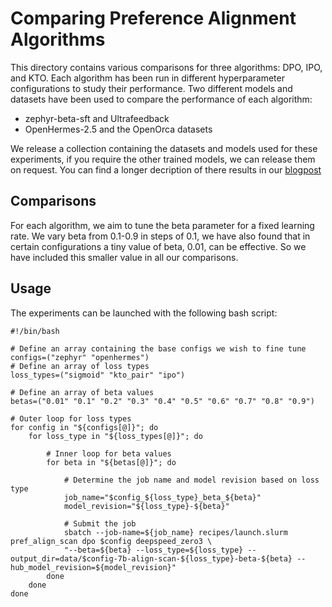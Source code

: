 # Comparing Preference Alignment Algorithms
This directory contains various comparisons for three algorithms: DPO, IPO, and KTO. Each algorithm has been run in different hyperparameter configurations to study their performance. Two different models and datasets have been used to compare the performance of each algorithm:

- zephyr-beta-sft and Ultrafeedback
- OpenHermes-2.5 and the OpenOrca datasets 

We release a collection containing the datasets and models used for these experiments, if you require the other trained models, we can release them on request.
You can find a longer decription of there results in our [blogpost](https://huggingface.co/blog/pref-tuning)
## Comparisons
For each algorithm, we aim to tune the beta parameter for a fixed learning rate. We vary beta from 0.1-0.9 in steps of 0.1, we have also found that in certain configurations a tiny value of beta, 0.01, can be effective. So we have included this smaller value in all our comparisons.

## Usage
The experiments can be launched with the following bash script:
```
#!/bin/bash

# Define an array containing the base configs we wish to fine tune
configs=("zephyr" "openhermes")
# Define an array of loss types
loss_types=("sigmoid" "kto_pair" "ipo")

# Define an array of beta values
betas=("0.01" "0.1" "0.2" "0.3" "0.4" "0.5" "0.6" "0.7" "0.8" "0.9")

# Outer loop for loss types
for config in "${configs[@]}"; do
    for loss_type in "${loss_types[@]}"; do

        # Inner loop for beta values
        for beta in "${betas[@]}"; do

            # Determine the job name and model revision based on loss type
            job_name="$config_${loss_type}_beta_${beta}"
            model_revision="${loss_type}-${beta}"

            # Submit the job
            sbatch --job-name=${job_name} recipes/launch.slurm pref_align_scan dpo $config deepspeed_zero3 \
            "--beta=${beta} --loss_type=${loss_type} --output_dir=data/$config-7b-align-scan-${loss_type}-beta-${beta} --hub_model_revision=${model_revision}"
        done
    done
done
```






